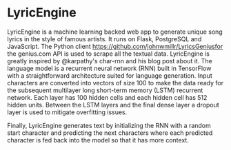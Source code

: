 # LyricEngine

LyricEngine is a machine learning backed web app to generate unique song lyrics in the style of famous artists.
It runs on Flask, PostgreSQL and JavaScript. The Python client https://github.com/johnwmillr/LyricsGeniusfor the genius.com API is used to scrape all the textual data. 
LyricEngine is greatly inspired by @karpathy's char-rnn and his blog post about it. 
The language model is a recurrent neural network (RNN) built in TensorFlow with a straightforward 
architecture suited for language generation. Input characters are converted into vectors of 
size 100 to make the data ready for the subsequent multilayer long short-term memory (LSTM) 
recurrent network. Each layer has 100 hidden cells and each hidden cell has 512 hidden units. 
Between the LSTM layers and the final dense layer a dropout layer is used to mitigate overfitting issues.

Finally, LyricEngine generates text by initializing the RNN with a random start character and predicting the 
next characters where each predicted character is fed back into the model so that it has more context.